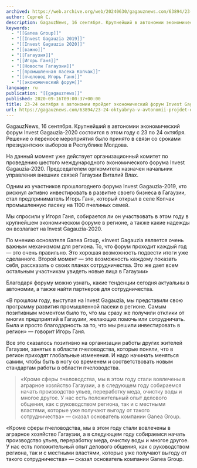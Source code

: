 ```yaml
---
archived: https://web.archive.org/web/20240630/gagauznews.com/63894/23-24-oktyabrya-v-avtonomii-projdet-ekonomicheskij-forum-invest-gagauzia-2020.html
author: Сергей С.
description: GagauzNews, 16 сентября. Крупнейший в автономии экономический форум Invest Gagauzia-2020 состоится в этом году с 23 по 24 октября. Решение о переносе мероприятия было принято в связи со сроками президентских выборов в Республике Молдова. На данный момент уже действует организационный комитет по проведению шестого международного экономического форума Invest Gagauzia-2020. Председателем оргкомитета назначен начальник управления внешних связей Гагаузии Виталий Влах. Одним из участников прошлогоднего форума Invest Gagauzia-2019, кто рискнул активно инвестировать в развитие своего бизнеса в Гагаузии, стал предприниматель Игорь Ганя, который открыл в селе Копчак промышленную пасеку на 1100 пчелиных семей. Мы спросили у Игоря Ганя, собирается ли он участвовать […]
keywords:
  - "[[Ganea Group]]"
  - "[[Invest Gagauzia 2019]]"
  - "[[Invest Gagauzia 2020]]"
  - "[[важно]]"
  - "[[Гагаузия]]"
  - "[[Игорь Ганя]]"
  - "[[Новости Гагаузии]]"
  - "[[промышленная пасека Копчак]]"
  - "[[пчеловод Игорь Ганя]]"
  - "[[экономический форум]]"
language: ru
publication: "[[gagauznews]]"
published: 2020-09-16T09:00:37+00:00
title: 23-24 октября в автономии пройдет экономический форум Invest Gagauzia-2020
url: https://gagauznews.com/63894/23-24-oktyabrya-v-avtonomii-projdet-ekonomicheskij-forum-invest-gagauzia-2020.html
---
```


GagauzNews, 16 сентября. Крупнейший в автономии экономический форум Invest Gagauzia-2020 состоится в этом году с 23 по 24 октября. Решение о переносе мероприятия было принято в связи со сроками президентских выборов в Республике Молдова.

На данный момент уже действует организационный комитет по проведению шестого международного экономического форума Invest Gagauzia-2020. Председателем оргкомитета назначен начальник управления внешних связей Гагаузии Виталий Влах.

Одним из участников прошлогоднего форума Invest Gagauzia-2019, кто рискнул активно инвестировать в развитие своего бизнеса в Гагаузии, стал предприниматель Игорь Ганя, который открыл в селе Копчак промышленную пасеку на 1100 пчелиных семей.

Мы спросили у Игоря Ганя, собирается ли он участвовать в этом году в крупнейшем экономическом форуме в регионе, а также какие надежды он возлагает на Invest Gagauzia-2020.

По мнению основателя Ganea Group, «Invest Gagauzia является очень важным механизмом для региона. То, что форум проходит каждый год — это очень правильно. Это хорошая возможность подвести итоги уже сделанного. Второй момент — это возможность каждому показать себя, рассказать о своих планах сотрудничества. Это же дает всем остальным участникам увидеть новые лица в Гагаузии»

Благодаря форуму можно узнать, какие тенденции сегодня актуальны в автономии, а также найти партнеров для сотрудничества.

«В прошлом году, выступая на Invest Gagauzia, мы представили свою программу развития промышленной пасеки в регионе. Самым позитивным моментом было то, что мы сразу же получили отклики от многих предприятий в Гагаузии, желающих помочь или сотрудничать. Была и просто благодарность за то, что мы решили инвестировать в регион» — говорит Игорь Ганя.

Все это сказалось позитивно на организации работы других жителей Гагаузии, занятых в области пчеловодства, которые поняли, что в регион приходят глобальные изменения. И надо начинать меняться самим, чтобы быть в ногу со временем и соответствовать новым стандартам работы в области пчеловодства.

> «Кроме сферы пчеловодства, мы в этом году стали вовлечены в аграрное хозяйство Гагаузии, а в следующем году собираемся начать производство ульев, переработку меда, очистку воды и многое другое. У нас есть положительный опыт делового общения, как с руководством региона, так и с местными властями, которые уже получают выгоду от такого сотрудничества» — сказал основатель компании Ganea Group.

«Кроме сферы пчеловодства, мы в этом году стали вовлечены в аграрное хозяйство Гагаузии, а в следующем году собираемся начать производство ульев, переработку меда, очистку воды и многое другое. У нас есть положительный опыт делового общения, как с руководством региона, так и с местными властями, которые уже получают выгоду от такого сотрудничества» — сказал основатель компании Ganea Group.